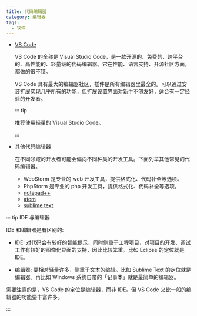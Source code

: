 ```yaml
---
title: 代码编辑器
category: 编辑器
tags:
  - 软件
---
```


- [VS Code](vscode/readme.md)

  VS Code 的全称是 Visual Studio Code，是一款开源的、免费的、跨平台的、高性能的、轻量级的代码编辑器。它在性能、语言支持、开源社区方面，都做的很不错。

  VS Code 具有最大的编辑器社区，插件是所有编辑器里最全的。可以通过安装扩展实现几乎所有的功能，但扩展设置界面对新手不够友好，适合有一定经验的开发者。

  ::: tip

  推荐使用轻量的 Visual Studio Code。

  :::

- 其他代码编辑器

  在不同领域的开发者可能会偏向不同种类的开发工具。下面列举其他常见的代码编辑器。

  - WebStorm 是专业的 web 开发工具，提供格式化、代码补全等选项。
  - PhpStorm 是专业的 php 开发工具，提供格式化、代码补全等选项。
  - [notepad++](https://notepad-plus-plus.org/)
  - [atom](https://atom.io/)
  - [sublime text](https://www.sublimetext.com/3)

::: tip IDE 与编辑器

IDE 和编辑器是有区别的:

- IDE: 对代码会有较好的智能提示，同时侧重于工程项目，对项目的开发、调试工作有较好的图像化界面的支持，因此比较笨重。比如 Eclipse 的定位就是 IDE。

- 编辑器: 要相对轻量许多，侧重于文本的编辑。比如 Sublime Text 的定位就是编辑器。再比如 Windows 系统自带的「记事本」就是最简单的编辑器。

需要注意的是，VS Code 的定位是编辑器，而非 IDE。但 VS Code 又比一般的编辑器的功能要丰富许多。

:::
